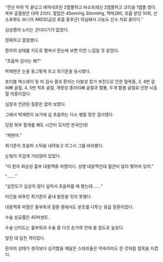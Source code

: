 “전신 마취 막 끝났고 에피네프린 2앰플하고 바소프레신 2앰플하고 코티솔 1앰플 썼다. 복부 출혈량은 대략 2리터. 혈압은 45mmHg 30mmHg, 맥박280, 호흡 분당 10회, 산소포화도 보니까 ARDS(급성 호흡 증후군) 의심돼서 고농도 산소 치료 중이다.”

김상겸의 노티는 군더더기가 없었다.

정확하고 깔끔했다.

환자의 상태를 지도로 펼쳐서 한눈에 보면 이런 느낌일 것 같았다.

“초음파 검사는 왜?”

박재현은 눈을 동그랗게 뜨고 최기준을 응시했다.

포터블 엑스레이 및 피 검사 결과 환자는 다발성 장기 부전으로 인한 혈복증, 3, 4번 갈비뼈 골절, 4, 5번 척추 골절, 개방성 종아리뼈 골절과 함몰, 두개 함몰 골절로 인한 뇌출혈 의증이었다.

심장과 연관된 질환은 없어 보였다.

그래서 박재현이 보기에 심 초음파는 다소 쌩뚱 맞은 검사였다.

당장 복부 절개를 해도 시간이 모자란 판국인데!

“재현아.”

최기준이 초음파 스틱을 내려놓고 지그시 그를 바라봤다.

눈빛이 무겁게 가라앉아 있었다.

“이 환자 외상성 흉부 대동맥류 파열이다. 상행 대동맥인데 혈관이 많이 찢어져 있어.”

“…….”

“심전도가 심상치 않다 싶어서 초음파를 해 봤는데…….”

미간을 찌푸린 최기준이 끝내 말문을 잇지 못했다.

대동맥류 파열은 흉부외과 질환 중에서도 분초를 다투는 응급 질환이었다.

수술 성공률은 40퍼센트.

수술 난이도는 흉부외과 수술 중 다섯 손가락 안에 들 정도로 높았다.

엎친 데 덮친 격이었다.

환자의 상태가 생각보다 심각함을 깨달은 스태프들은 약속이라도 한 것처럼 침묵을 지켰다.